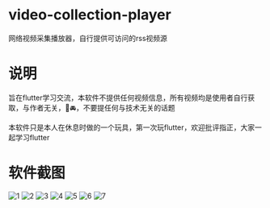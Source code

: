 # video-collection-player
网络视频采集播放器，自行提供可访问的rss视频源
# 说明
旨在flutter学习交流，本软件不提供任何视频信息，所有视频均是使用者自行获取，与作者无关，🚫🚘，不要提任何与技术无关的话题

本软件只是本人在休息时做的一个玩具，第一次玩flutter，欢迎批评指正，大家一起学习flutter

# 软件截图
![1](./screenshot/961601974062_.pic.jpg)
![2](./screenshot/951601974062_.pic.jpg)
![3](./screenshot/971601974063_.pic.jpg)
![4](./screenshot/941601974062_.pic.jpg)
![5](./screenshot/931601974062_.pic.jpg)
![6](./screenshot/921601974062_.pic.jpg)
![7](./screenshot/911601974061_.pic.jpg)





